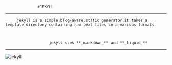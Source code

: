                   #JEKYLL
---
         jekyll is a simple,blog-aware,static generator.it takes a template directory containing raw text files in a various formats



                       jekyll uses **_markdown_** and **_liquid_**   
---
![jekyll](http://jekyllrb.com/)
